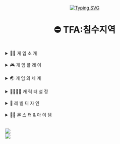 <div align="center">

[![Typing SVG](https://readme-typing-svg.demolab.com?font=Song+Myung&pause=1000&color=000000&random=false&width=435&lines=%EC%95%88%EB%85%95%ED%95%98%EC%84%B8%EC%9A%94+'TFA%3A%EC%B9%A8%EC%88%98%EC%A7%80%EC%97%AD'+%EA%B2%8C%EC%9E%84%EA%B8%B0%ED%9A%8D%EC%9E%90+%EA%B3%A0%EC%9D%80%EC%9E%85%EB%8B%88%EB%8B%A4)](https://git.io/typing-svg)
</div>
<div align="center"> <h1>⛔ TFA:침수지역</h1></div>

<br>

<details >
<summary >
 🙋‍♀️ 게  임  소  개
</summary>
 TFA:침수지역은 '물위의 소녀'에서 기획한 액션 RPG 플랫포머(메트로배니아) 게임입니다.
<br>
  급격한 기후변화로 침수된 '테크베이시티'에서 '리베라'의 탈출 이야기.
</details>
<br>
<details >
<summary >
 🎮 게 임 플 레 이
</summary>

<!-- <svg xmlns="http://www.w3.org/2000/svg" width="16" height="16" fill="currentColor" class="bi bi-book" viewBox="0 0 16 16"> -->
  <!-- <path d="M1 2.828c.885-.37 2.154-.769 3.388-.893 1.33-.134 2.458.063 3.112.752v9.746c-.935-.53-2.12-.603-3.213-.493-1.18.12-2.37.461-3.287.811zm7.5-.141c.654-.689 1.782-.886 3.112-.752 1.234.124 2.503.523 3.388.893v9.923c-.918-.35-2.107-.692-3.287-.81-1.094-.111-2.278-.039-3.213.492zM8 1.783C7.015.936 5.587.81 4.287.94c-1.514.153-3.042.672-3.994 1.105A.5.5 0 0 0 0 2.5v11a.5.5 0 0 0 .707.455c.882-.4 2.303-.881 3.68-1.02 1.409-.142 2.59.087 3.223.877a.5.5 0 0 0 .78 0c.633-.79 1.814-1.019 3.222-.877 1.378.139 2.8.62 3.681 1.02A.5.5 0 0 0 16 13.5v-11a.5.5 0 0 0-.293-.455c-.952-.433-2.48-.952-3.994-1.105C10.413.809 8.985.936 8 1.783"/> -->
<!-- </svg> -->

<!-- ![js](https://img.shields.io/badge/JavaScript-F7DF1E?style=for-the-badge&logo=JavaScript&logoColor=white) -->

<!-- <a href="/pages/page05-1.html" class="btn btn-dark"> ![js](https://img.shields.io/badge/JavaScript-F7DF1E?style=for-the-badge&logo=JavaScript&logoColor=white) -->


<!--  <img src="https://img.shields.io/badge/TypeScript-3178C6?style=flat&logo=TypeScript&logoColor=white"/> -->
<br>

<a href="https://eunplayer.netlify.app/pages/page01">
 
 <img src="https://img.shields.io/badge/TFA:침수지역%20GDD%20바로가기-566270">
</a>

</details>

<br>

<details >
<summary >
 🌏 게 임 의 세 계
</summary>
<br>
<a href="https://eunplayer.netlify.app/pages/page02">
 
 <img src="https://img.shields.io/badge/TFA:침수지역%20세계관%20바로가기-311e3e">
</a>
<br><br>
<a href="https://eunplayer.netlify.app/pages/page03">
 
 <img src="https://img.shields.io/badge/TFA:침수지역%20스토리%20바로가기-512645">
</a>
<br><br>
<a href="https://eunplayer.netlify.app/pages/page04">
 
 <img src="https://img.shields.io/badge/TFA:침수지역%20시나리오%20바로가기-87314e">
</a>
<br><br>
<a href="https://eunplayer.netlify.app/pages/page05-1">
 
 <img src="https://img.shields.io/badge/TFA:침수지역%20스토리보드%20바로가기-df405a">
</a>
<br><br>
<a href="https://eunplayer.netlify.app/pages/page05-2">
 
 <img src="https://img.shields.io/badge/TFA:침수지역%20스토리보드%20컨셉%20바로가기-e97f02">
</a>

</details>

<br>

<details >
<summary >
 👨‍👩‍👧‍👦 캐 릭 터 설 정
</summary>
<br>
<a href="https://eunplayer.netlify.app/pages/page06">
 
 <img src="https://img.shields.io/badge/TFA:침수지역%20캐릭터%20컨셉%20바로가기-D499B9">
</a>
<br><br>
<a href="https://eunplayer.netlify.app/pages/page07">
 
 <img src="https://img.shields.io/badge/TFA:침수지역%20플레이어%20캐릭터%20모션%20바로가기-9055A2">
</a>

</details>

<br>

<details >
<summary >
 🌆 레  벨  디 자 인
</summary>
<br>
<a href="https://eunplayer.netlify.app/pages/page08">
 
 <img src="https://img.shields.io/badge/TFA:침수지역%20레벨%20컨셉%20및%20패스%20바로가기-2E294E">
</a>

</details>

<br>

<details >
<summary >
 🧟‍♀️ 몬 스 터 & 아 이 템
</summary>
<br>
<a href="https://docs.google.com/spreadsheets/d/1S0QaDVYsh37qqWoLFcu0UgxeE7nCXljY/edit#gid=10053658">
 
<img src="https://img.shields.io/badge/TFA:침수지역%20몬스터%20및%20아이템%20워크리스트%20바로가기-011638">
</a>

</details>



<br>
<br>


<div>
<a href="https://rounded-cook-d4c.notion.site/TFA-c857c5b2e8844367ba0304265c246817?pvs=4">

<img src="https://img.shields.io/badge/TFA:침수지역%20by%20Notion-000000?style=for-the-badge&logo=notion&logoColor=white">
</a>

</div> 
<div>
<a href="https://eunplayer.netlify.app/" >

<img src="https://img.shields.io/badge/고은의%20포트폴리오%20by%20Netlify-00C7B7?style=for-the-badge&logo=netlify&logoColor=white">
</a>
</div>

<br>
<br>

<!-- [TFA:침수지역](https://rounded-cook-d4c.notion.site/TFA-c4e522b68563464183f9efc698ba8260?pvs=4?pvs=4) -->
